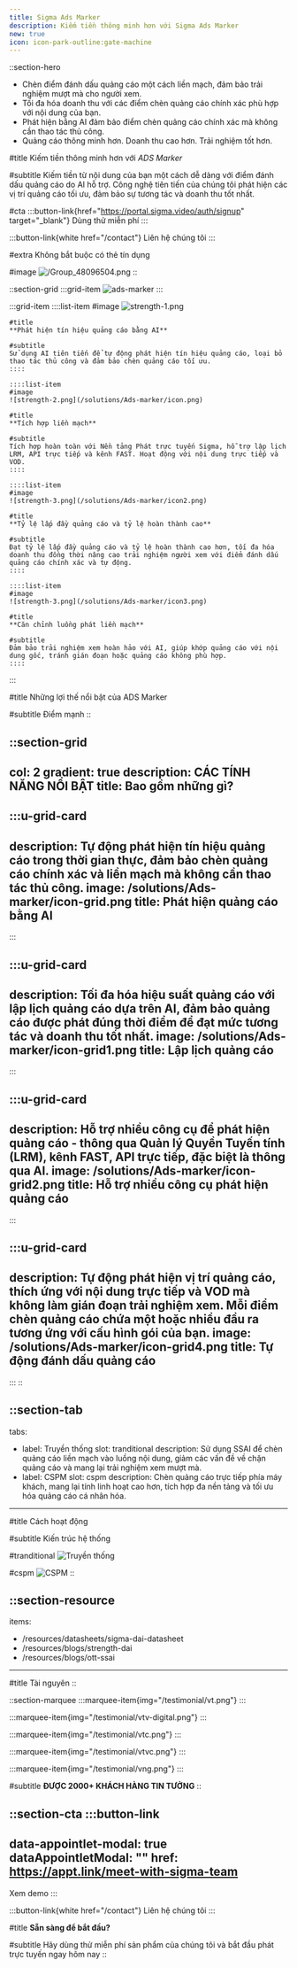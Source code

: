 ```yaml
---
title: Sigma Ads Marker
description: Kiếm tiền thông minh hơn với Sigma Ads Marker
new: true
icon: icon-park-outline:gate-machine
---
```


::section-hero
- Chèn điểm đánh dấu quảng cáo một cách liền mạch, đảm bảo trải nghiệm mượt mà cho người xem.
- Tối đa hóa doanh thu với các điểm chèn quảng cáo chính xác phù hợp với nội dung của bạn.
- Phát hiện bằng AI đảm bảo điểm chèn quảng cáo chính xác mà không cần thao tác thủ công.
- Quảng cáo thông minh hơn. Doanh thu cao hơn. Trải nghiệm tốt hơn.

#title
Kiếm tiền thông minh hơn với *ADS Marker*

#subtitle
Kiếm tiền từ nội dung của bạn một cách dễ dàng với điểm đánh dấu quảng cáo do AI hỗ trợ. Công nghệ tiên tiến của chúng tôi phát hiện các vị trí quảng cáo tối ưu, đảm bảo sự tương tác và doanh thu tốt nhất.

#cta
  :::button-link{href="https://portal.sigma.video/auth/signup" target="_blank"}
  Dùng thử miễn phí
  :::

  :::button-link{white href="/contact"}
  Liên hệ chúng tôi
  :::

#extra
Không bắt buộc có thẻ tín dụng

#image
![/Group\_48096504.png](/solutions/Ads-marker/Right.png)
::

::section-grid
  :::grid-item
  ![ads-marker](/solutions/Ads-marker/Image.jpg)
  :::

  :::grid-item
    ::::list-item
    #image
    ![strength-1.png](/solutions/Ads-marker/icon1.png)
    
    #title
    **Phát hiện tín hiệu quảng cáo bằng AI**
    
    #subtitle
    Sử dụng AI tiên tiến để tự động phát hiện tín hiệu quảng cáo, loại bỏ thao tác thủ công và đảm bảo chèn quảng cáo tối ưu.
    ::::
  
    ::::list-item
    #image
    ![strength-2.png](/solutions/Ads-marker/icon.png)
    
    #title
    **Tích hợp liền mạch**
    
    #subtitle
    Tích hợp hoàn toàn với Nền tảng Phát trực tuyến Sigma, hỗ trợ lập lịch LRM, API trực tiếp và kênh FAST. Hoạt động với nội dung trực tiếp và VOD.
    ::::
  
    ::::list-item
    #image
    ![strength-3.png](/solutions/Ads-marker/icon2.png)
    
    #title
    **Tỷ lệ lấp đầy quảng cáo và tỷ lệ hoàn thành cao**
    
    #subtitle
    Đạt tỷ lệ lấp đầy quảng cáo và tỷ lệ hoàn thành cao hơn, tối đa hóa doanh thu đồng thời nâng cao trải nghiệm người xem với điểm đánh dấu quảng cáo chính xác và tự động.
    ::::
  
    ::::list-item
    #image
    ![strength-3.png](/solutions/Ads-marker/icon3.png)
    
    #title
    **Căn chỉnh luồng phát liền mạch**
    
    #subtitle
    Đảm bảo trải nghiệm xem hoàn hảo với AI, giúp khớp quảng cáo với nội dung gốc, tránh gián đoạn hoặc quảng cáo không phù hợp.
    ::::
  :::

#title
Những lợi thế nổi bật của ADS Marker

#subtitle
Điểm mạnh
::

::section-grid
---
col: 2
gradient: true
description: CÁC TÍNH NĂNG NỔI BẬT
title: Bao gồm những gì?
---
  :::u-grid-card
  ---
  description: Tự động phát hiện tín hiệu quảng cáo trong thời gian thực, đảm bảo
    chèn quảng cáo chính xác và liền mạch mà không cần thao tác thủ công.
  image: /solutions/Ads-marker/icon-grid.png
  title: Phát hiện quảng cáo bằng AI
  ---
  :::

  :::u-grid-card
  ---
  description: Tối đa hóa hiệu suất quảng cáo với lập lịch quảng cáo dựa trên AI,
    đảm bảo quảng cáo được phát đúng thời điểm để đạt mức tương tác và doanh thu
    tốt nhất.
  image: /solutions/Ads-marker/icon-grid1.png
  title: Lập lịch quảng cáo
  ---
  :::

  :::u-grid-card
  ---
  description: Hỗ trợ nhiều công cụ để phát hiện quảng cáo - thông qua Quản lý
    Quyền Tuyến tính (LRM), kênh FAST, API trực tiếp, đặc biệt là thông qua AI.
  image: /solutions/Ads-marker/icon-grid2.png
  title: Hỗ trợ nhiều công cụ phát hiện quảng cáo
  ---
  :::

  :::u-grid-card
  ---
  description: Tự động phát hiện vị trí quảng cáo, thích ứng với nội dung trực
    tiếp và VOD mà không làm gián đoạn trải nghiệm xem. Mỗi điểm chèn quảng cáo
    chứa một hoặc nhiều đầu ra tương ứng với cấu hình gói của bạn.
  image: /solutions/Ads-marker/icon-grid4.png
  title: Tự động đánh dấu quảng cáo
  ---
  :::
::

::section-tab
---
tabs:
  - label: Truyền thống
    slot: tranditional
    description: Sử dụng SSAI để chèn quảng cáo liền mạch vào luồng nội dung, giảm
      các vấn đề về chặn quảng cáo và mang lại trải nghiệm xem mượt mà.
  - label: CSPM
    slot: cspm
    description: Chèn quảng cáo trực tiếp phía máy khách, mang lại tính linh hoạt
      cao hơn, tích hợp đa nền tảng và tối ưu hóa quảng cáo cá nhân hóa.
---
#title
Cách hoạt động

#subtitle
Kiến trúc hệ thống

#tranditional
![Truyền thống](/solutions/Ads-marker/Diagram.png)

#cspm
![CSPM](/solutions/Ads-marker/Diagram1.png)
::

::section-resource
---
items:
  - /resources/datasheets/sigma-dai-datasheet
  - /resources/blogs/strength-dai
  - /resources/blogs/ott-ssai
---
#title
Tài nguyên
::

::section-marquee
  :::marquee-item{img="/testimonial/vt.png"}
  :::

  :::marquee-item{img="/testimonial/vtv-digital.png"}
  :::

  :::marquee-item{img="/testimonial/vtc.png"}
  :::

  :::marquee-item{img="/testimonial/vtvc.png"}
  :::

  :::marquee-item{img="/testimonial/vng.png"}
  :::

#subtitle
**ĐƯỢC 2000+ KHÁCH HÀNG TIN TƯỞNG**
::

::section-cta
  :::button-link
  ---
  data-appointlet-modal: true
  dataAppointletModal: ""
  href: https://appt.link/meet-with-sigma-team
  ---
  Xem demo
  :::

  :::button-link{white href="/contact"}
  Liên hệ chúng tôi
  :::

#title
**Sẵn sàng để bắt đầu?**

#subtitle
Hãy dùng thử miễn phí sản phẩm của chúng tôi và bắt đầu phát trực tuyến ngay hôm nay
::
